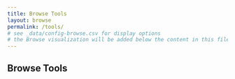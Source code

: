 ```yaml
---
title: Browse Tools
layout: browse
permalink: /tools/
# see _data/config-browse.csv for display options
# the Browse visualization will be added below the content in this file
---
```


## Browse Tools

